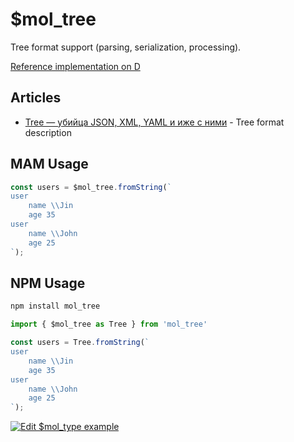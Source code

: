 # $mol_tree

Tree format support (parsing, serialization, processing).

[Reference implementation on D](https://github.com/nin-jin/tree.d)

## Articles

* [Tree — убийца JSON, XML, YAML и иже с ними](https://github.com/nin-jin/slides/tree/master/tree) - Tree format description

## MAM Usage

```typescript
const users = $mol_tree.fromString(`
user
	name \\Jin
	age 35
user
	name \\John
	age 25
`);
```

## NPM Usage

```sh
npm install mol_tree
```

```typescript
import { $mol_tree as Tree } from 'mol_tree'

const users = Tree.fromString(`
user
	name \\Jin
	age 35
user
	name \\John
	age 25
`);
```

[![Edit $mol_type example](https://codesandbox.io/static/img/play-codesandbox.svg)](https://codesandbox.io/s/moltree-example-58uzh)
